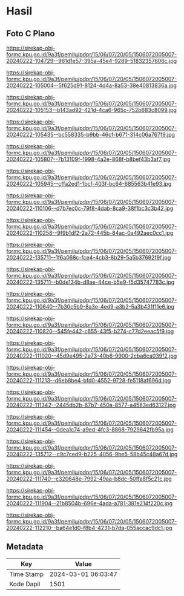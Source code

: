 # Hasil

## Foto C Plano

https://sirekap-obj-formc.kpu.go.id/9a3f/pemilu/pdpr/15/06/07/20/05/1506072005007-20240222-104729--961d1e57-395a-45e4-9289-51832357606c.jpg

https://sirekap-obj-formc.kpu.go.id/9a3f/pemilu/pdpr/15/06/07/20/05/1506072005007-20240222-105004--5f625d91-8124-4d4a-8a53-38e40813836a.jpg

https://sirekap-obj-formc.kpu.go.id/9a3f/pemilu/pdpr/15/06/07/20/05/1506072005007-20240222-105153--b143ad92-421d-4ca6-965c-752b683c8099.jpg

https://sirekap-obj-formc.kpu.go.id/9a3f/pemilu/pdpr/15/06/07/20/05/1506072005007-20240222-105435--bc558335-b9bb-46cf-b671-314c06a767f9.jpg

https://sirekap-obj-formc.kpu.go.id/9a3f/pemilu/pdpr/15/06/07/20/05/1506072005007-20240222-105807--7b13109f-1998-4a2e-868f-b8bef43b3af7.jpg

https://sirekap-obj-formc.kpu.go.id/9a3f/pemilu/pdpr/15/06/07/20/05/1506072005007-20240222-105945--cffa2ed1-1bcf-403f-bc64-685563b41e93.jpg

https://sirekap-obj-formc.kpu.go.id/9a3f/pemilu/pdpr/15/06/07/20/05/1506072005007-20240222-110106--d7b7ec0c-79f8-4dab-8ca9-38f1bc3c3b42.jpg

https://sirekap-obj-formc.kpu.go.id/9a3f/pemilu/pdpr/15/06/07/20/05/1506072005007-20240222-110258--9f9b1df2-2a72-445b-84ac-0a492aec0cc1.jpg

https://sirekap-obj-formc.kpu.go.id/9a3f/pemilu/pdpr/15/06/07/20/05/1506072005007-20240222-135711--1f6a068c-fce4-4cb3-8b29-5a5b37692f9f.jpg

https://sirekap-obj-formc.kpu.go.id/9a3f/pemilu/pdpr/15/06/07/20/05/1506072005007-20240222-135711--b0de134b-d8ae-44ce-b5e9-f5d35747783c.jpg

https://sirekap-obj-formc.kpu.go.id/9a3f/pemilu/pdpr/15/06/07/20/05/1506072005007-20240222-110640--7b30c5b9-8a3e-4ed9-a3b2-5a3b431f11e6.jpg

https://sirekap-obj-formc.kpu.go.id/9a3f/pemilu/pdpr/15/06/07/20/05/1506072005007-20240222-110820--545fe442-c655-43f5-b274-c77d2eeac5f9.jpg

https://sirekap-obj-formc.kpu.go.id/9a3f/pemilu/pdpr/15/06/07/20/05/1506072005007-20240222-111020--45d9e495-2a73-40b6-9900-2cba6ca039f2.jpg

https://sirekap-obj-formc.kpu.go.id/9a3f/pemilu/pdpr/15/06/07/20/05/1506072005007-20240222-111213--d6eb8be4-bfd0-4552-9728-fe5118af696d.jpg

https://sirekap-obj-formc.kpu.go.id/9a3f/pemilu/pdpr/15/06/07/20/05/1506072005007-20240222-111342--2445db2b-67b7-450a-8577-a4583ed63127.jpg

https://sirekap-obj-formc.kpu.go.id/9a3f/pemilu/pdpr/15/06/07/20/05/1506072005007-20240222-111454--0dea1c74-a9ed-4fc3-8868-7929642fb95a.jpg

https://sirekap-obj-formc.kpu.go.id/9a3f/pemilu/pdpr/15/06/07/20/05/1506072005007-20240222-135712--c9c7ced9-b225-4056-9be5-58b45c48a67d.jpg

https://sirekap-obj-formc.kpu.go.id/9a3f/pemilu/pdpr/15/06/07/20/05/1506072005007-20240222-111740--c320648e-7992-49aa-b8dc-50ffa8f5c21c.jpg

https://sirekap-obj-formc.kpu.go.id/9a3f/pemilu/pdpr/15/06/07/20/05/1506072005007-20240222-111904--21b8504b-696e-4ada-a781-381e214f220c.jpg

https://sirekap-obj-formc.kpu.go.id/9a3f/pemilu/pdpr/15/06/07/20/05/1506072005007-20240222-112210--ba64e1d0-f8b4-4231-b7da-055accac9dc1.jpg


## Metadata

| Key        | Value               |
| ---------- | ------------------- |
| Time Stamp | 2024-03-01 06:03:47 |
| Kode Dapil | 1501                |



